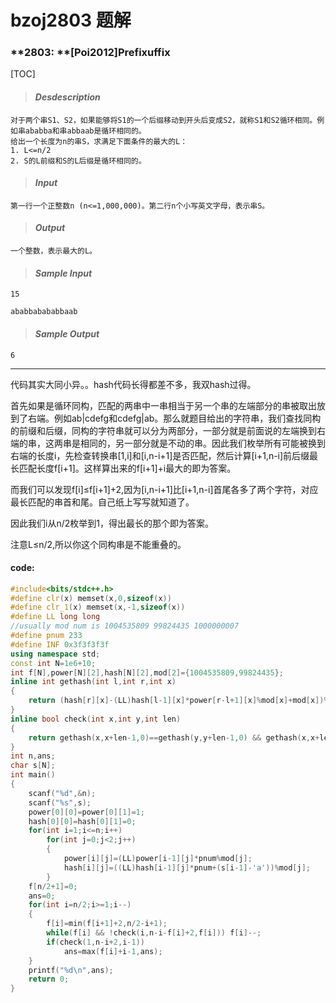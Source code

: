 # **bzoj2803 题解**

### **2803: **[Poi2012]Prefixuffix

[TOC]

> #### *Desdescription*

```
对于两个串S1、S2，如果能够将S1的一个后缀移动到开头后变成S2，就称S1和S2循环相同。例如串ababba和串abbaab是循环相同的。
给出一个长度为n的串S，求满足下面条件的最大的L：
1. L<=n/2
2. S的L前缀和S的L后缀是循环相同的。

```

> #### *Input*

```
第一行一个正整数n (n<=1,000,000)。第二行n个小写英文字母，表示串S。
```

> #### *Output*

```
一个整数，表示最大的L。
```

> #### *Sample Input*

```
15

ababbabababbaab
```

> #### *Sample Output*

```
6
```

------

代码其实大同小异。。hash代码长得都差不多，我双hash过得。

首先如果是循环同构，匹配的两串中一串相当于另一个串的左端部分的串被取出放到了右端。例如ab|cdefg和cdefg|ab。那么就题目给出的字符串，我们查找同构的前缀和后缀，同构的字符串就可以分为两部分，一部分就是前面说的左端换到右端的串，这两串是相同的，另一部分就是不动的串。因此我们枚举所有可能被换到右端的长度i，先检查转换串[1,i]和[i,n-i+1]是否匹配，然后计算[i+1,n-i]前后缀最长匹配长度f[i+1]。这样算出来的f[i+1]+i最大的即为答案。

而我们可以发现f[i]≤f[i+1]+2,因为[i,n-i+1]比[i+1,n-i]首尾各多了两个字符，对应最长匹配的串首和尾。自己纸上写写就知道了。

因此我们i从n/2枚举到1，得出最长的那个即为答案。

注意L≤n/2,所以你这个同构串是不能重叠的。

#### **code:**

```c++
#include<bits/stdc++.h>
#define clr(x) memset(x,0,sizeof(x))
#define clr_1(x) memset(x,-1,sizeof(x))
#define LL long long
//usually mod num is 1004535809 99824435 1000000007
#define pnum 233
#define INF 0x3f3f3f3f
using namespace std;
const int N=1e6+10;
int f[N],power[N][2],hash[N][2],mod[2]={1004535809,99824435};
inline int gethash(int l,int r,int x)
{
    return (hash[r][x]-(LL)hash[l-1][x]*power[r-l+1][x]%mod[x]+mod[x])%mod[x];
}
inline bool check(int x,int y,int len)
{
    return gethash(x,x+len-1,0)==gethash(y,y+len-1,0) && gethash(x,x+len-1,1)==gethash(y,y+len-1,1);
}
int n,ans;
char s[N];
int main()
{
    scanf("%d",&n);
    scanf("%s",s);
    power[0][0]=power[0][1]=1;
    hash[0][0]=hash[0][1]=0;
    for(int i=1;i<=n;i++)
        for(int j=0;j<2;j++)
        {
            power[i][j]=(LL)power[i-1][j]*pnum%mod[j];
            hash[i][j]=((LL)hash[i-1][j]*pnum+(s[i-1]-'a'))%mod[j];
        }
    f[n/2+1]=0;
    ans=0;
    for(int i=n/2;i>=1;i--)
    {
        f[i]=min(f[i+1]+2,n/2-i+1);
        while(f[i] && !check(i,n-i-f[i]+2,f[i])) f[i]--;
        if(check(1,n-i+2,i-1))
            ans=max(f[i]+i-1,ans);
    }
    printf("%d\n",ans);
    return 0;
}
```